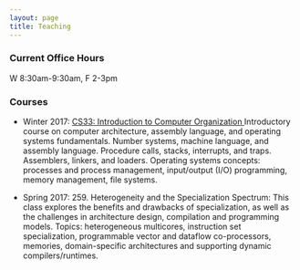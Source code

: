 ```yaml
---
layout: page
title: Teaching
---
```


### Current Office Hours

W 8:30am-9:30am, F 2-3pm

### Courses

* Winter 2017: <a href=" https://ccle.ucla.edu/course/view/17W-COMSCI33-1">CS33:
Introduction to Computer Organization </a> Introductory course on computer
architecture, assembly language, and operating systems fundamentals. Number
systems, machine language, and assembly language. Procedure calls, stacks,
interrupts, and traps. Assemblers, linkers, and loaders. Operating systems
concepts: processes and process management, input/output (I/O) programming,
memory management, file systems.

* Spring 2017: 259. Heterogeneity and the Specialization Spectrum:
This class explores the benefits and drawbacks of
specialization, as well as the challenges in architecture design, compilation
and programming models.  Topics: heterogeneous multicores, instruction set
specialization, programmable vector and dataflow co-processors, memories,
domain-specific architectures and supporting dynamic compilers/runtimes. 


